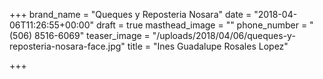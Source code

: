 +++
brand_name = "Queques y Reposteria Nosara"
date = "2018-04-06T11:26:55+00:00"
draft = true
masthead_image = ""
phone_number = "(506) 8516-6069"
teaser_image = "/uploads/2018/04/06/queques-y-reposteria-nosara-face.jpg"
title = "Ines Guadalupe Rosales Lopez"

+++
